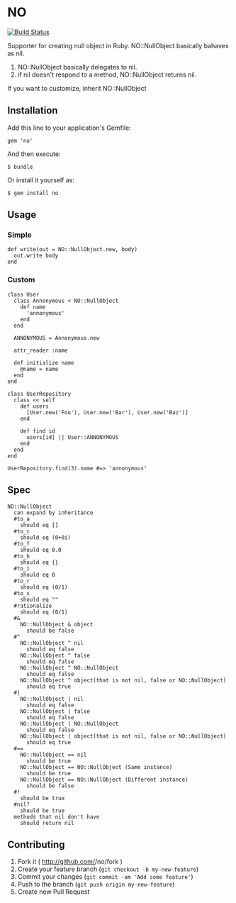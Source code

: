 # NO

[![Build Status](https://travis-ci.org/ToQoz/no.png?branch=master)](https://travis-ci.org/ToQoz/no)

Supporter for creating null object in Ruby. NO::NullObject basically bahaves as nil.

1. NO::NullObject basically delegates to nil.
2. if nil doesn't respond to a method, NO::NullObject returns nil.

If you want to customize, inherit NO::NullObject

## Installation

Add this line to your application's Gemfile:

```
gem 'no'
```

And then execute:

```
$ bundle
```

Or install it yourself as:

```
$ gem install no
```

## Usage

### Simple

```
def write(out = NO::NullObject.new, body)
  out.write body
end
```

### Custom

```
class User
  class Annonymous < NO::NullObject
    def name
      'annonymous'
    end
  end

  ANNONYMOUS = Annonymous.new

  attr_reader :name

  def initialize name
    @name = name
  end
end

class UserRepository
  class << self
    def users
      [User.new('Foo'), User.new('Bar'), User.new('Baz')]
    end

    def find id
      users[id] || User::ANNONYMOUS
    end
  end
end

UserRepository.find(3).name #=> 'annonymous'
```

## Spec

```
NO::NullObject
  can expand by inheritance
  #to_a
    should eq []
  #to_c
    should eq (0+0i)
  #to_f
    should eq 0.0
  #to_h
    should eq {}
  #to_i
    should eq 0
  #to_r
    should eq (0/1)
  #to_s
    should eq ""
  #rationalize
    should eq (0/1)
  #&
    NO::NullObject & object
      should be false
  #^
    NO::NullObject ^ nil
      should eq false
    NO::NullObject ^ false
      should eq false
    NO::NullObject ^ NO::NullObject
      should eq false
    NO::NullObject ^ object(that is not nil, false or NO::NullObject)
      should eq true
  #|
    NO::NullObject | nil
      should eq false
    NO::NullObject | false
      should eq false
    NO::NullObject | NO::NullObject
      should eq false
    NO::NullObject | object(that is not nil, false or NO::NullObject)
      should eq true
  #==
    NO::NullObject == nil
      should be true
    NO::NullObject == NO::NullObject (Same instance)
      should be true
    NO::NullObject == NO::NullObject (Different instance)
      should be false
  #!
    should be true
  #nil?
    should be true
  methods that nil don't have
    should return nil
```

## Contributing

1. Fork it ( http://github.com/<my-github-username>/no/fork )
2. Create your feature branch (`git checkout -b my-new-feature`)
3. Commit your changes (`git commit -am 'Add some feature'`)
4. Push to the branch (`git push origin my-new-feature`)
5. Create new Pull Request
